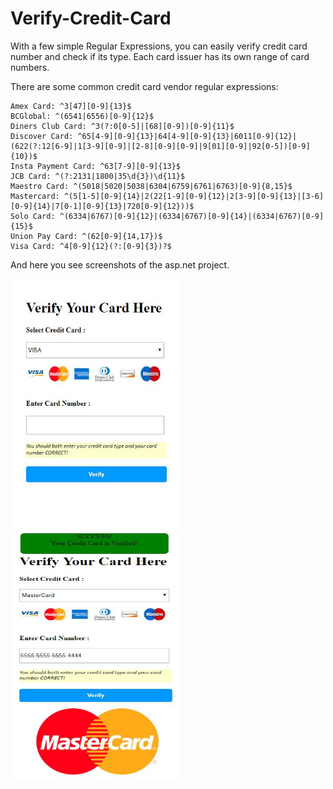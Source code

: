 # Verify-Credit-Card

With a few simple Regular Expressions, you can easily verify credit card number and check if its type. Each card issuer has its own range of card numbers. 

There are some common credit card vendor regular expressions:

    Amex Card: ^3[47][0-9]{13}$
    BCGlobal: ^(6541|6556)[0-9]{12}$
    Diners Club Card: ^3(?:0[0-5]|[68][0-9])[0-9]{11}$
    Discover Card: ^65[4-9][0-9]{13}|64[4-9][0-9]{13}|6011[0-9]{12}|(622(?:12[6-9]|1[3-9][0-9]|[2-8][0-9][0-9]|9[01][0-9]|92[0-5])[0-9]{10})$
    Insta Payment Card: ^63[7-9][0-9]{13}$
    JCB Card: ^(?:2131|1800|35\d{3})\d{11}$
    Maestro Card: ^(5018|5020|5038|6304|6759|6761|6763)[0-9]{8,15}$
    Mastercard: ^(5[1-5][0-9]{14}|2(22[1-9][0-9]{12}|2[3-9][0-9]{13}|[3-6][0-9]{14}|7[0-1][0-9]{13}|720[0-9]{12}))$
    Solo Card: ^(6334|6767)[0-9]{12}|(6334|6767)[0-9]{14}|(6334|6767)[0-9]{15}$
    Union Pay Card: ^(62[0-9]{14,17})$
    Visa Card: ^4[0-9]{12}(?:[0-9]{3})?$
    
And here you see screenshots of the asp.net project.

<img src="img/img1.JPG" width="270" height="400">       <img src="img/img3.JPG" width="270" height="400">

